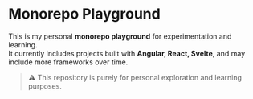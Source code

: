 # Monorepo Playground

This is my personal **monorepo playground** for experimentation and learning.  
It currently includes projects built with **Angular, React, Svelte**, and may include more frameworks over time.

> ⚠️ This repository is purely for personal exploration and learning purposes.

